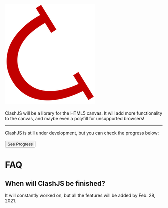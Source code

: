 ![Clash Logo](favicon-small.png)<br><br>
ClashJS will be a library for the HTML5 canvas. It will add more functionality to the canvas, and maybe even a polyfill for unsupported browsers!
<hr>
ClashJS is still under development, but you can check the progress below:<br><br>
<a href="progress" style="color: black"><button>See Progress</button></a>

# FAQ
## When will ClashJS be finished?
It will constantly worked on, but all the features will be added by Feb. 28, 2021.
